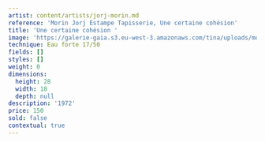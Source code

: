```yaml
---
artist: content/artists/jorj-morin.md
reference: 'Morin Jorj Estampe Tapisserie, Une certaine cohésion'
title: 'Une certaine cohésion '
image: 'https://galerie-gaia.s3.eu-west-3.amazonaws.com/tina/uploads/morin-jorj-estampe-tapisserie/GALERIE GAIA.J.MORIN.UNE CERTAINE COHESION.29x19.jpg'
technique: Eau forte 17/50
fields: []
styles: []
weight: 0
dimensions:
  height: 28
  width: 18
  depth: null
description: '1972'
price: 150
sold: false
contextual: true
---
```


